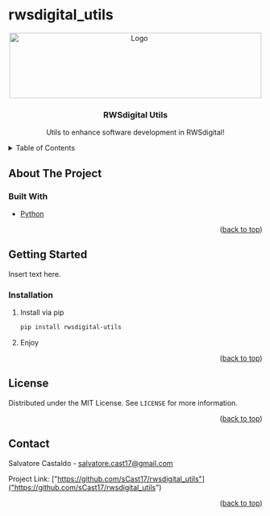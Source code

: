 # rwsdigital_utils

<div id="top"></div>
<div align="center">
  <a href="https://github.com/sCast17/rwsdigital_utils">
    <img src="https://i0.wp.com/www.rwsdigital.com/wp-content/uploads/2018/09/logo-copyright.png?fit=708%2C177&ssl=1"" 
         alt="Logo" width="500" height="130" align="center">
  </a>

  <h3 align="center">RWSdigital Utils</h3>

  <p align="center">
    Utils to enhance software development in RWSdigital!
    <br />
    <!-- <a href="https://github.com/othneildrew/Best-README-Template"><strong>Explore the docs »</strong></a>
    <br />
    <br />
    <a href="https://github.com/">View Demo</a>
    ·
    <a href="https://github.com/">Report Bug</a>
    ·
    <a href="https://github.com/">Request Feature</a> -->
  </p>
</div>



<!-- TABLE OF CONTENTS -->
<details>
  <summary>Table of Contents</summary>
  <ol>
    <li>
      <a href="#about-the-project">About The Project</a>
      <ul>
        <li><a href="#built-with">Built With</a></li>
      </ul>
    </li>
    <li><a href="#license">License</a></li>
    <li><a href="#contact">Contact</a></li>
  </ol>
</details>


## About The Project
                          

### Built With

* [Python](https://www.python.org/)

<p align="right">(<a href="#top">back to top</a>)</p>


## Getting Started

Insert text here.


### Installation

1. Install via pip
   ```sh
   pip install rwsdigital-utils
   ```
2. Enjoy

<p align="right">(<a href="#top">back to top</a>)</p>

## License

Distributed under the MIT License. See `LICENSE` for more information.

<p align="right">(<a href="#top">back to top</a>)</p>

## Contact

Salvatore Castaldo - salvatore.cast17@gmail.com

Project Link: ["https://github.com/sCast17/rwsdigital_utils"]("https://github.com/sCast17/rwsdigital_utils")

<p align="right">(<a href="#top">back to top</a>)</p>




<!-- MARKDOWN LINKS & IMAGES -->
<!-- https://www.markdownguide.org/basic-syntax/#reference-style-links -->
[contributors-url]: https://github.com/sCast17/rwsdigital_utils/graphs/contributors
[forks-url]: https://github.com/sCast17/rwsdigital_utils/network/members
[stars-url]: https://github.com/sCast17/rwsdigital_utils/stargazers
[issues-url]: https://github.com/sCast17/rwsdigital_utils/issues
[license-url]: https://github.com/sCast17/rwsdigital_utils/blob/master/LICENSE
[linkedin-url]: https://www.linkedin.com/in/salvatore-castaldo-a9b69218a

